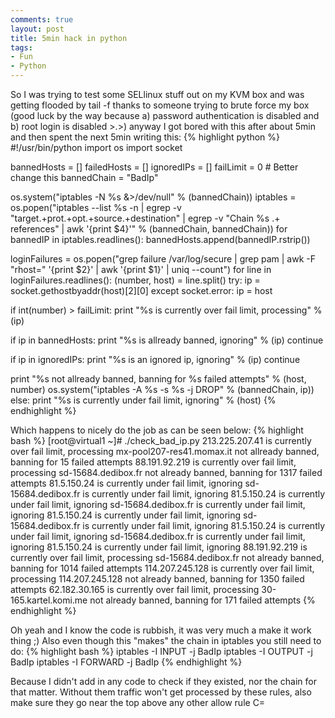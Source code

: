 ```yaml
---
comments: true
layout: post
title: 5min hack in python
tags:
- Fun
- Python
---
```


So I was trying to test some SELlinux stuff out on my KVM box and was getting flooded by tail -f thanks to someone trying to brute force my box (good luck by the way because a) password authentication is disabled and b) root login is disabled >.>) anyway I got bored with this after about 5min and then spent the next 5min writing this:
{% highlight python %}
#!/usr/bin/python
import os
import socket

bannedHosts = []
failedHosts = []
ignoredIPs = []
failLimit = 0 # Better change this
bannedChain = "BadIp"

os.system("iptables -N %s &>/dev/null" % (bannedChain))
iptables = os.popen("iptables --list %s -n | egrep -v \"target.+prot.+opt.+source.+destination\" | egrep -v \"Chain %s .+ references\" | awk '{print $4}'" % (bannedChain, bannedChain))
for bannedIP in iptables.readlines():
 bannedHosts.append(bannedIP.rstrip())

loginFailures = os.popen("grep failure /var/log/secure | grep pam | awk -F \"rhost=\" '{print $2}' | awk '{print $1}' | uniq --count")
for line in loginFailures.readlines():
 (number, host) = line.split()
 try:
 ip = socket.gethostbyaddr(host)[2][0]
 except socket.error:
 ip = host

if int(number) > failLimit:
 print "%s is currently over fail limit, processing" % (ip)

if ip in bannedHosts:
 print "%s is allready banned, ignoring" % (ip)
 continue

if ip in ignoredIPs:
 print "%s is an ignored ip, ignoring" % (ip)
 continue

print "%s not allready banned, banning for %s failed attempts" % (host, number)
 os.system("iptables -A %s -s %s -j DROP" % (bannedChain, ip))
 else:
 print "%s is currently under fail limit, ignoring" % (host)
{% endhighlight %}

Which happens to nicely do the job as can be seen below:
{% highlight bash %}
[root@virtual1 ~]# ./check_bad_ip.py
213.225.207.41 is currently over fail limit, processing
mx-pool207-res41.momax.it not allready banned, banning for 15 failed attempts
88.191.92.219 is currently over fail limit, processing
sd-15684.dedibox.fr not already banned, banning for 1317 failed attempts
81.5.150.24 is currently under fail limit, ignoring
sd-15684.dedibox.fr is currently under fail limit, ignoring
81.5.150.24 is currently under fail limit, ignoring
sd-15684.dedibox.fr is currently under fail limit, ignoring
81.5.150.24 is currently under fail limit, ignoring
sd-15684.dedibox.fr is currently under fail limit, ignoring
81.5.150.24 is currently under fail limit, ignoring
sd-15684.dedibox.fr is currently under fail limit, ignoring
81.5.150.24 is currently under fail limit, ignoring
88.191.92.219 is currently over fail limit, processing
sd-15684.dedibox.fr not already banned, banning for 1014 failed attempts
114.207.245.128 is currently over fail limit, processing
114.207.245.128 not already banned, banning for 1350 failed attempts
62.182.30.165 is currently over fail limit, processing
30-165.kartel.komi.me not already banned, banning for 171 failed attempts
{% endhighlight %}

Oh yeah and I know the code is rubbish, it was very much a make it work thing ;) Also even though this "makes" the chain in iptables you still need to do:
{% highlight bash %}
iptables -I INPUT -j BadIp
iptables -I OUTPUT -j BadIp
iptables -I FORWARD -j BadIp
{% endhighlight %}

Because I didn't add in any code to check if they existed, nor the chain for that matter. Without them traffic won't get processed by these rules, also make sure they go near the top above any other allow rule C=

